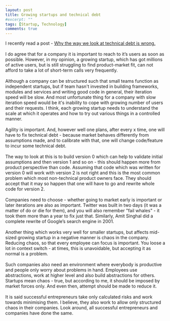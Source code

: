 ```yaml
---
layout: post
title: Growing startups and technical debt
#excerpt: ""
tags: [Startup, Technology]
comments: true
---
```

I recently read a post - [Why the way we look at technical debt is wrong.](http://bigeng.io/post/118399425343/why-the-way-we-look-at-technical-debt-is-wrong)
<br/>
<br/>
I do agree that for a company it is important to reach to it’s users as soon as possible. However, in my opinion, a growing startup, which has got millions of active users, but is still struggling to find product-market fit, can not afford to take a lot of short-term calls very frequently. 
<br/>
<br/>
Although a company can be structured such that small teams function as independent startups, but if team hasn't invested in building frameworks, modules and services and writing good code in general, their iteration speed will be slow. And most unfortunate thing for a company with slow iteration speed would be it's inability to cope with growing number of users and their requests. I think, each growing startup needs to understand the scale at which it operates and how to try out various things in a controlled manner.
<br/>
<br/>
Agility is important. And, however well one plans, after every x time, one will have to fix technical debt - because market behaves differently from assumptions made, and to calibrate with that, one will change code/feature to incur some technical debt.
<br/>
<br/>
The way to look at this is to build version 0 which can help to validate initial assumptions and then version 1 and so on - this should happen more from product perspective than code. Assuming that code which was written for version 0 will work with version 2 is not right and this is the most common problem which most non-technical product owners face. They should accept that it may so happen that one will have to go and rewrite whole code for version 2. 
<br/>
<br/>
Companies need to choose - whether going to market early is important or later iterations are also as important. Twitter was built in two days (it was a matter of do or die for them), and you will also remember "fail whales" - it took them more than a year to fix just that. Similarly, Amit Singhal did a complete rewrite of Google’s search engine in 2001.
<br/>
<br/>
Another thing which works very well for smaller startups, but affects mid-sized growing startup in a negative manner is chaos in the company. Reducing chaos, so that every employee can focus is important. You loose a lot in context switch - at times, this is unavoidable, but accepting it as normal is a problem.
<br/>
<br/>
Such companies also need an environment where everybody is productive and people only worry about problems in hand. Employees use abstractions, work at higher level and also build abstractions for others. Startups mean chaos - true, but according to me, it should be imposed by market forces only. And even then, attempt should be made to reduce it.
<br/>
<br/>
It is said successful entrepreneurs take only calculated risks and work towards minimising them. I believe, they also work to allow only structured chaos in their companies. Look around, all successful entrepreneurs and companies have done the same.
